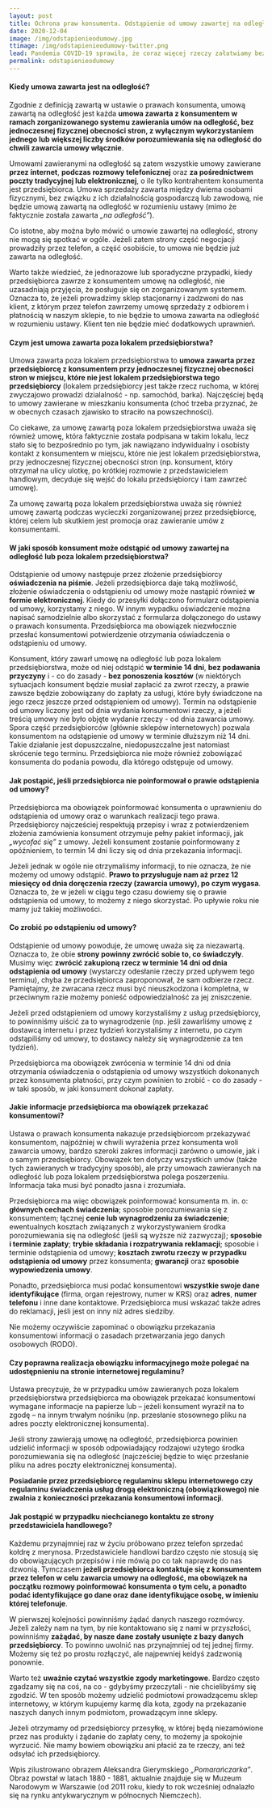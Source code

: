 ```yaml
---
layout: post
title: Ochrona praw konsumenta. Odstąpienie od umowy zawartej na odległość lub poza lokalem przedsiębiorstwa. Obowiązek informacyjny.
date: 2020-12-04
image: /img/odstapienieodumowy.jpg
ttimage: /img/odstapienieodumowy-twitter.png
lead: Pandemia COVID-19 sprawiła, że coraz więcej rzeczy załatwiamy bez wychodzenia z domu. Pracujemy zdalnie, spotykamy się na zoomie, a sporą część rzeczy kupujemy przez internet. W poprzednim wpisie na blogu poruszyłam temat postanowień niedozwolonych, które nie mogą znaleźć się w umowie zawieranej z konsumentem. Tym razem przedstawię kolejną sferę, w której ustawodawca zdecydował się chronić konsumenta, a mianowicie - zawieranie umów na odległość i poza lokalem przedsiębiorstwa. Omówię także ciążący na przedsiębiorcy obowiązek informacyjny.
permalink: odstapienieodumowy
---
```


#### Kiedy umowa zawarta jest na odległość?
Zgodnie z definicją zawartą w ustawie o prawach konsumenta, umową zawartą na odległość jest każda **umowa zawarta z konsumentem w ramach zorganizowanego systemu zawierania umów na odległość, bez jednoczesnej fizycznej obecności stron, z wyłącznym wykorzystaniem jednego lub większej liczby środków porozumiewania się na odległość do chwili zawarcia umowy włącznie**.

Umowami zawieranymi na odległość są zatem wszystkie umowy zawierane **przez internet**, **podczas rozmowy telefonicznej** oraz **za pośrednictwem poczty tradycyjnej lub elektronicznej**, o ile tylko kontrahentem konsumenta jest przedsiębiorca. Umowa sprzedaży zawarta między dwiema osobami fizycznymi, bez związku z ich działalnością  gospodarczą lub zawodową, nie będzie umową zawartą na odległość w rozumieniu ustawy (mimo że faktycznie została zawarta *„na odległość”*).

Co istotne,  aby można było mówić o umowie zawartej na odległość, strony nie mogą się spotkać w ogóle. Jeżeli zatem strony część negocjacji prowadziły przez telefon, a część osobiście, to umowa nie będzie już zawarta na odległość.

Warto także wiedzieć, że jednorazowe lub sporadyczne przypadki, kiedy przedsiębiorca zawrze z konsumentem umowę na odległość, nie uzasadniają przyjęcia, że posługuje się on zorganizowanym systemem. Oznacza to, że jeżeli prowadzimy sklep stacjonarny i zadzwoni do nas klient, z którym przez telefon zawrzemy umowę sprzedaży z odbiorem i płatnością w naszym sklepie, to nie będzie to umowa zawarta na odległość w rozumieniu ustawy. Klient ten nie będzie mieć dodatkowych uprawnień.

#### Czym jest umowa zawarta poza lokalem przedsiębiorstwa?
Umowa zawarta poza lokalem przedsiębiorstwa to **umowa zawarta przez przedsiębiorcę z konsumentem przy jednoczesnej fizycznej obecności stron w miejscu, które nie jest lokalem przedsiębiorstwa tego przedsiębiorcy** (lokalem przedsiębiorcy jest także rzecz ruchoma, w której zwyczajowo prowadzi dzialalność - np. samochód, barka). Najczęściej będą to umowy zawierane w mieszkaniu konsumenta (choć trzeba przyznać, że w obecnych czasach zjawisko to straciło na powszechności).

Co ciekawe, za umowę zawartą poza lokalem przedsiębiorstwa uważa się również umowę, która faktycznie została podpisana w takim lokalu, lecz stało się to bezpośrednio po tym, jak nawiązano indywidualny i osobisty kontakt z konsumentem w miejscu, które nie jest lokalem przedsiębiorstwa, przy jednoczesnej fizycznej obecności stron (np. konsument, który otrzymał na ulicy ulotkę, po krótkiej rozmowie z przedstawicielem handlowym, decyduje się wejść do lokalu przedsiębiorcy i tam zawrzeć  umowę).

Za umowę zawartą poza lokalem przedsiębiorstwa uważa się również umowę zawartą podczas wycieczki zorganizowanej przez przedsiębiorcę, której celem lub skutkiem jest promocja oraz zawieranie umów z konsumentami.

#### W jaki sposób konsument może odstąpić od umowy zawartej na odległość lub poza lokalem przedsiębiorstwa?
Odstąpienie od umowy następuje przez złożenie przedsiębiorcy **oświadczenia na piśmie**. Jeżeli przedsiębiorca daje taką możliwość, złożenie oświadczenia o odstąpieniu od umowy może nastąpić również **w formie elektronicznej**. Kiedy do przesyłki dołączono formularz odstąpienia od umowy, korzystamy z niego. W innym wypadku oświadczenie można napisać samodzielnie albo skorzystać z formularza dołączonego do ustawy o prawach konsumenta. Przedsiębiorca ma obowiązek niezwłocznie przesłać konsumentowi potwierdzenie otrzymania oświadczenia o odstąpieniu od umowy.

Konsument, który zawarł umowę na odległość lub poza lokalem przedsiębiorstwa, może od niej odstąpić **w terminie 14 dni**, **bez podawania przyczyny** i - co do zasady - **bez ponoszenia kosztów** (w niektórych sytuacjach konsument będzie musiał zapłacić za zwrot rzeczy, a prawie zawsze będzie zobowiązany do zapłaty za usługi, które były świadczone na jego rzecz jeszcze przed odstąpieniem od umowy). Termin na odstąpienie od umowy liczony jest od dnia wydania konsumentowi rzeczy, a jeżeli treścią umowy nie było objęte wydanie rzeczy - od dnia zawarcia umowy. Spora część przedsiębiorców (głównie sklepów internetowych) pozwala konsumentom na odstąpienie od umowy w terminie dłuższym niż 14 dni. Takie działanie jest dopuszczalne, niedopuszczalne jest natomiast skrócenie tego terminu. Przedsiębiorca nie może również zobowiązać konsumenta do podania powodu, dla którego odstępuje od umowy.

#### Jak postąpić, jeśli przedsiębiorca nie poinformował o prawie odstąpienia od umowy?
Przedsiębiorca ma obowiązek poinformować konsumenta o uprawnieniu do odstąpienia od umowy oraz o warunkach realizacji tego prawa. Przedsiębiorcy najcześciej respektują przepisy i wraz z potwierdzeniem złożenia zamówienia konsument otrzymuje pełny pakiet informacji, jak *„wycofać się”* z umowy. Jeżeli konsument zostanie poinformowany z opóźnieniem, to termin 14 dni liczy się od dnia przekazania informacji.

Jeżeli jednak w ogóle nie otrzymaliśmy informacji, to nie oznacza, że nie możemy od umowy odstąpić. **Prawo to przysługuje nam aż przez 12 miesięcy od dnia doręczenia rzeczy (zawarcia umowy), po czym wygasa**. Oznacza to, że w jeżeli w ciągu tego czasu dowiemy się o prawie odstąpienia od umowy, to możemy z niego skorzystać. Po upływie roku nie mamy już takiej możliwości.

#### Co zrobić po odstąpieniu od umowy?
Odstąpienie od umowy powoduje, że umowę uważa się za niezawartą. Oznacza to, że obie **strony powinny zwrócić sobie to, co świadczyły**. Musimy więc **zwrócić zakupioną rzecz w terminie 14 dni od dnia odstąpienia od umowy** (wystarczy odesłanie rzeczy przed upływem tego terminu), chyba że przedsiębiorca zaproponował, że sam odbierze rzecz. Pamiętajmy, że zwracana rzecz musi być nieuszkodzona i kompletna, w przeciwnym razie możemy ponieść odpowiedzialność za jej zniszczenie.

Jeżeli przed odstąpieniem od umowy korzystaliśmy z usług przedsiębiorcy, to powinniśmy uiścić za to wynagrodzenie (np. jeśli zawarliśmy umowę z dostawcą internetu i przez tydzień korzystaliśmy z internetu, po czym odstąpiliśmy od umowy, to dostawcy należy się wynagrodzenie za ten tydzień).

Przedsiębiorca ma obowiązek zwrócenia w terminie 14 dni od dnia otrzymania oświadczenia o odstąpienia od umowy wszystkich dokonanych przez konsumenta płatności, przy czym powinien to zrobić - co do zasady - w taki sposób, w jaki konsument dokonał zapłaty.

#### Jakie informacje przedsiębiorca ma obowiązek przekazać konsumentowi?
Ustawa o prawach konsumenta nakazuje przedsiębiorcom przekazywać konsumentom, najpóźniej w chwili wyrażenia przez konsumenta woli zawarcia umowy, bardzo szeroki zakres informacji zarówno o umowie, jak i o samym przedsiębiorcy. Obowiązek ten dotyczy wszystkich umów (także tych zawieranych w tradycyjny sposób), ale przy umowach zawieranych na odległość lub poza lokalem przedsiębiorstwa polega poszerzeniu. Informacja taka musi być ponadto jasna i zrozumiała.

Przedsiębiorca ma więc obowiązek poinformować konsumenta m. in. o: **głównych cechach świadczenia**; sposobie porozumiewania się z konsumentem; łącznej **cenie lub wynagrodzeniu za świadczenie**; ewentualnych kosztach związanych z wykorzystywaniem środka porozumiewania się na odległość (jeśli są wyższe niż zazwyczaj); **sposobie i terminie zapłaty**; **trybie składania i rozpatrywania reklamacji**; sposobie i terminie odstąpienia od umowy; **kosztach zwrotu rzeczy w przypadku odstąpienia od umowy** przez konsumenta; **gwarancji** oraz **sposobie wypowiedzenia umowy**.

Ponadto, przedsiębiorca musi podać konsumentowi **wszystkie swoje dane identyfikujące** (firma, organ rejestrowy, numer w KRS) oraz **adres**, **numer telefonu** i inne dane kontaktowe. Przedsiębiorca musi wskazać także adres do reklamacji, jeśli jest on inny niż adres siedziby.

Nie możemy oczywiście zapominać o obowiązku przekazania konsumentowi informacji o zasadach przetwarzania jego danych osobowych (RODO).

#### Czy poprawna realizacja obowiązku informacyjnego może polegać na udostępnieniu na stronie internetowej regulaminu?
Ustawa precyzuje, że w przypadku umów zawieranych poza lokalem przedsiębiorstwa przedsiębiorca ma obowiązek przekazać konsumentowi wymagane informacje na papierze lub – jeżeli konsument wyraził na to zgodę – na innym trwałym nośniku (np. przesłanie stosownego pliku na adres poczty elektronicznej konsumenta).

Jeśli strony zawierają umowę na odległość, przedsiębiorca powinien udzielić informacji w sposób odpowiadający rodzajowi użytego środka porozumiewania się na odległość (najcześciej będzie to więc przesłanie pliku na adres poczty elektronicznej konsumenta).

**Posiadanie przez przedsiębiorcę regulaminu sklepu internetowego czy regulaminu świadczenia usług drogą elektroniczną (obowiązkowego) nie zwalnia z konieczności przekazania konsumentowi informacji**.

#### Jak postąpić w przypadku niechcianego kontaktu ze strony przedstawiciela handlowego?
Każdemu przynajmniej raz w życiu próbowano przez telefon sprzedać kołdrę z merynosa. Przedstawiciele handlowi bardzo często nie stosują się do obowiązujących przepisów i nie mówią po co tak naprawdę do nas dzwonią. Tymczasem **jeżeli przedsiębiorca kontaktuje się z konsumentem przez telefon w celu zawarcia umowy na odległość, ma obowiązek na początku rozmowy poinformować konsumenta o tym celu, a ponadto podać identyfikujące go dane oraz dane identyfikujące osobę, w imieniu której telefonuje**.

W pierwszej kolejności powinniśmy żądać danych naszego rozmówcy. Jeżeli zależy nam na tym, by nie kontaktowano się z nami w przyszłości, powinniśmy **zażądać, by nasze dane zostały usunięte z bazy danych przedsiębiorcy**. To powinno uwolnić nas przynajmniej od tej jednej firmy. Możemy się też po prostu rozłączyć, ale najpewniej keidyś zadzwonią ponownie.

Warto też **uważnie czytać wszystkie zgody marketingowe**. Bardzo często zgadzamy się na coś, na co - gdybyśmy przeczytali - nie chcielibyśmy się zgodzić. W ten sposób możemy udzielić podmiotowi prowadzącemu sklep internetowy, w którym kupujemy karmę dla kota, zgody na przekazanie naszych danych innym podmiotom, prowadzącym inne sklepy.

Jeżeli otrzymamy od przedsiębiorcy przesyłkę, w której będą niezamówione przez nas produkty i żądanie do zapłaty ceny, to możemy ja spokojnie wyrzucić. Nie mamy bowiem obowiązku ani płacić za te rzeczy, ani też odsyłać ich przedsiębiorcy.

Wpis zilustrowano obrazem Aleksandra Gierymskiego *„Pomarańczarka”*. Obraz powstał w latach 1880 - 1881, aktualnie znajduje się w Muzeum Narodowym w Warszawie (od 2011 roku, kiedy to rok wcześniej odnalazło się na rynku antykwarycznym w północnych Niemczech).
